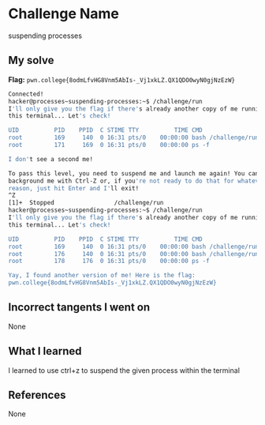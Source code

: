 # Challenge Name
suspending processes

## My solve
**Flag:** `pwn.college{8odmLfvHG8Vnm5AbIs-_Vj1xkLZ.QX1QDO0wyN0gjNzEzW}`

```bash
Connected!
hacker@processes~suspending-processes:~$ /challenge/run
I'll only give you the flag if there's already another copy of me running in
this terminal... Let's check!

UID          PID    PPID  C STIME TTY          TIME CMD
root         169     140  0 16:31 pts/0    00:00:00 bash /challenge/run
root         171     169  0 16:31 pts/0    00:00:00 ps -f

I don't see a second me!

To pass this level, you need to suspend me and launch me again! You can
background me with Ctrl-Z or, if you're not ready to do that for whatever
reason, just hit Enter and I'll exit!
^Z
[1]+  Stopped                 /challenge/run
hacker@processes~suspending-processes:~$ /challenge/run
I'll only give you the flag if there's already another copy of me running in
this terminal... Let's check!

UID          PID    PPID  C STIME TTY          TIME CMD
root         169     140  0 16:31 pts/0    00:00:00 bash /challenge/run
root         176     140  0 16:31 pts/0    00:00:00 bash /challenge/run
root         178     176  0 16:31 pts/0    00:00:00 ps -f

Yay, I found another version of me! Here is the flag:
pwn.college{8odmLfvHG8Vnm5AbIs-_Vj1xkLZ.QX1QDO0wyN0gjNzEzW}
```
## Incorrect tangents I went on
None

## What I learned
I learned to use ctrl+z to suspend the given process within the terminal

## References 
None
